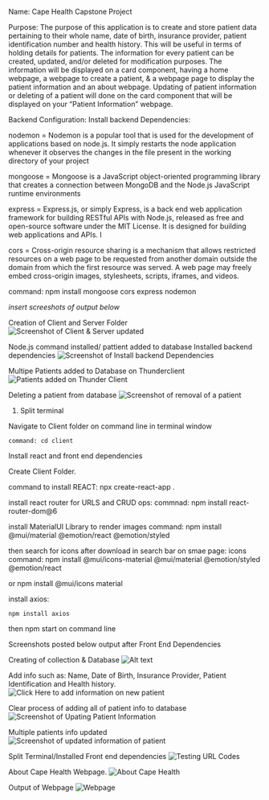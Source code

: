 Name: Cape Health Capstone Project

Purpose: 
The purpose of this application is to create and store patient data pertaining to their whole name, date of birth, insurance provider, patient identification number and health history. This will be useful in terms of holding details for patients. The information for every patient can be created, updated, and/or deleted for modification purposes. The information will be displayed on a card component, having a home webpage, a webpage to create a patient, & a webpage page to display the patient information and an about webpage. Updating of patient information or deleting of a patient will done on the card component that will be displayed on your “Patient Information” webpage.

Backend Configuration:
Install backend Dependencies:

nodemon = Nodemon is a popular tool that is used for the development of applications based on node.js. It simply restarts the node application whenever it observes the changes in the file present in the working directory of your project

mongoose = Mongoose is a JavaScript object-oriented programming library that creates a connection between MongoDB and the Node.js JavaScript runtime environments

express = Express.js, or simply Express, is a back end web application framework for building RESTful APIs with Node.js, released as free and open-source software under the MIT License. It is designed for building web applications and APIs. I

cors = Cross-origin resource sharing is a mechanism that allows restricted resources on a web page to be requested from another domain outside the domain from which the first resource was served. A web page may freely embed cross-origin images, stylesheets, scripts, iframes, and videos.


command: npm install mongoose cors express nodemon


*insert screeshots of output below*



Creation of Client and Server Folder
![Screenshot of Client & Server updated ](client/src/components/images/Screenshot%20step%20dos.png)

Node.js command installed/ pattient added to database
Installed backend dependencies
![Screenshot of Install backend Dependencies](client/src/components/images/Screenshot%20(1).png)

Multipe Patients added to Database on Thunderclient
![Patients added on Thunder Client](client/src/components/images/Screenshot%20(3).png)


Deleting a patient from database
![Screenshot of removal of a patient](client/src/components/images/Screenshot%20patient%20sucessfully%20deleted%20.png)



1. Split terminal

Navigate to Client folder on command line in terminal window

    command: cd client

Install react and front end dependencies

Create Client Folder. 

command to install REACT: npx create-react-app .

install react router for URLS and CRUD ops: 
commnad: npm install react-router-dom@6

install MaterialUI Library to render images
command: npm install @mui/material @emotion/react @emotion/styled

then search for icons after download in search bar on smae page:
icons command: 
npm install @mui/icons-material @mui/material @emotion/styled @emotion/react

or npm install @mui/icons material

install axios: 

    npm install axios

then npm start on command line

Screenshots posted below output after Front End Dependencies


Creating of collection & Database
![Alt text](client/src/components/images/Screenshot%20step%20uno.png)


Add info such as: Name, Date of Birth, Insurance Provider, Patient Identification and Health history.
![Click Here to add information on new patient](client/src/components/images/Screenshot%20(6).png)

Clear process of adding all of patient info to database
![Screenshot of Upating Patient Information](client/src/components/images/Screenshot%20(4).png)


Multiple patients info updated
![Screenshot of updated information of patient](client/src/components/images/Screenshot%20(5).png)

Split Terminal/Installed Front end dependencies
![Testing URL Codes](client/src/components/images/Screenshot%20(testing%20url%20codes).png)

About Cape Health Webpage.
![About Cape Health](client/src/components/images/Screenshot%20(9).png)

Output of Webpage
![Webpage](client/src/components/images/output%20of%20webpage.png)
